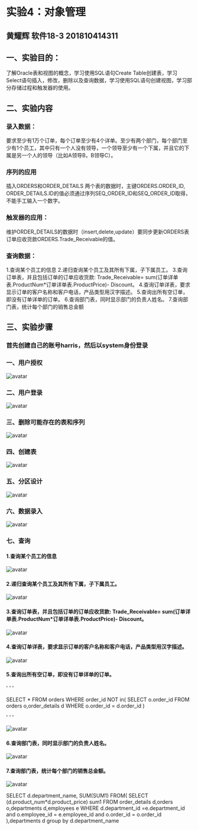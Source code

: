# 实验4：对象管理
## 黄耀辉 软件18-3 201810414311

 ## 一、实验目的：
   了解Oracle表和视图的概念，学习使用SQL语句Create Table创建表，学习Select语句插入，修改，删除以及查询数据，学习使用SQL语句创建视图，学习部分存储过程和触发器的使用。
## 二、实验内容
  ### 录入数据：

  要求至少有1万个订单，每个订单至少有4个详单。至少有两个部门，每个部门至少有1个员工，其中只有一个人没有领导，一个领导至少有一个下属，并且它的下属是另一个人的领导（比如A领导B，B领导C）。

  ### 序列的应用

  插入ORDERS和ORDER_DETAILS 两个表的数据时，主键ORDERS.ORDER_ID, ORDER_DETAILS.ID的值必须通过序列SEQ_ORDER_ID和SEQ_ORDER_ID取得，不能手工输入一个数字。

  ### 触发器的应用：

  维护ORDER_DETAILS的数据时（insert,delete,update）要同步更新ORDERS表订单应收货款ORDERS.Trade_Receivable的值。
  ### 查询数据：
1.查询某个员工的信息
2.递归查询某个员工及其所有下属，子下属员工。
3.查询订单表，并且包括订单的订单应收货款: Trade_Receivable= sum(订单详单表.ProductNum*订单详单表.ProductPrice)- Discount。
4.查询订单详表，要求显示订单的客户名称和客户电话，产品类型用汉字描述。
5.查询出所有空订单，即没有订单详单的订单。
6.查询部门表，同时显示部门的负责人姓名。
7.查询部门表，统计每个部门的销售总金额


## 三、实验步骤
### 首先创建自己的账号harris，然后以system身份登录

### 一、用户授权

![avatar](/test4/01-用户授权.png)

### 二、用户登录

![avatar](/test4/02-harris登录.png)

### 三、删除可能存在的表和序列

![avatar](/test4/04-删除原有.png)

### 四、创建表

![avatar](/test4/05-表的创建.png)

### 五、分区设计

![avatar](/test4/06-分区设计.png)

### 六、数据录入

![avatar](/test4/07-数据录入.png)

### 七、查询
#### 1.查询某个员工的信息

![avatar](/test4/查询某员工.png)

#### 2.递归查询某个员工及其所有下属，子下属员工。

![avatar](/test4/查询02.png)

#### 3.查询订单表，并且包括订单的订单应收货款: Trade_Receivable= sum(订单详单表.ProductNum*订单详单表.ProductPrice)- Discount。

![avatar](/test4/查询订单表.png)

#### 4.查询订单详表，要求显示订单的客户名称和客户电话，产品类型用汉字描述。

![avatar](/test4/订单查询汉字显示.png)

#### 5.查询出所有空订单，即没有订单详单的订单。

 ' ' '

SELECT * 
FROM orders
WHERE order_id NOT in(
    SELECT o.order_id FROM orders o,order_details d 
    WHERE o.order_id = d.order_id
)

  ' ' '

![avatar](/test4/空订单.png)

#### 6.查询部门表，同时显示部门的负责人姓名。

![avatar](/test4/部门表.png)

#### 7.查询部门表，统计每个部门的销售总金额。

![avatar](/test4/.png)

SELECT d.department_name, SUM(SUM1)
FROM(
SELECT (d.product_num*d.product_price) sum1
FROM order_details d,orders o,departments d,employees e
WHERE d.department_id =e.department_id
and o.employee_id = e.employee_id
and o.order_id = o.order_id
),departments d
group by d.department_name
